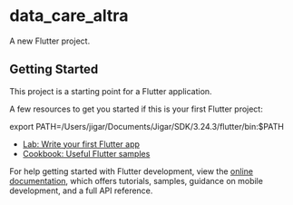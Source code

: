 # data_care_altra

A new Flutter project.

## Getting Started

This project is a starting point for a Flutter application.

A few resources to get you started if this is your first Flutter project:

export PATH=/Users/jigar/Documents/Jigar/SDK/3.24.3/flutter/bin:$PATH

- [Lab: Write your first Flutter app](https://docs.flutter.dev/get-started/codelab)
- [Cookbook: Useful Flutter samples](https://docs.flutter.dev/cookbook)

For help getting started with Flutter development, view the
[online documentation](https://docs.flutter.dev/), which offers tutorials,
samples, guidance on mobile development, and a full API reference.
